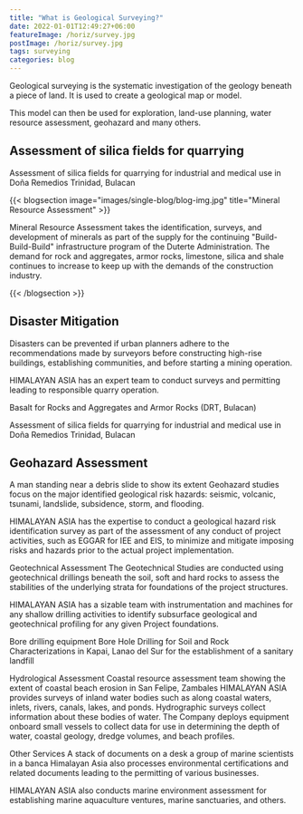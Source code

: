 ```yaml
---
title: "What is Geological Surveying?"
date: 2022-01-01T12:49:27+06:00
featureImage: /horiz/survey.jpg
postImage: /horiz/survey.jpg
tags: surveying
categories: blog
---
```




Geological surveying is the systematic investigation of the geology beneath a piece of land. It is used to create a geological map or model. 

This model can then be used for exploration, land-use planning, water resource assessment, geohazard and many others. 


## Assessment of silica fields for quarrying

Assessment of silica fields for quarrying for industrial and medical use in Doña Remedios Trinidad, Bulacan

{{< blogsection image="images/single-blog/blog-img.jpg" title="Mineral Resource Assessment" >}}

Mineral Resource Assessment takes the identification, surveys, and development of minerals as part of the supply for the continuing "Build-Build-Build" infrastructure program of the Duterte Administration. The demand for rock and aggregates, armor rocks, limestone, silica and shale continues to increase to keep up with the demands of the construction industry.

{{< /blogsection >}}


## Disaster Mitigation

Disasters can be prevented if urban planners adhere to the recommendations made by surveyors before constructing high-rise buildings, establishing communities, and before starting a mining operation.

HIMALAYAN ASIA has an expert team to conduct surveys and permitting leading to responsible quarry operation. 

Basalt for Rocks and Aggregates and Armor Rocks (DRT, Bulacan)

Assessment of silica fields for quarrying for industrial and medical use in Doña Remedios Trinidad, Bulacan

## Geohazard Assessment

A man standing near a debris slide to show its extent
Geohazard studies focus on the major identified geological risk hazards: seismic, volcanic, tsunami, landslide, subsidence, storm, and flooding.

HIMALAYAN ASIA has the expertise to conduct a geological hazard risk identification survey as part of the assessment of any conduct of project activities, such as EGGAR for IEE and EIS, to minimize and mitigate imposing risks and hazards prior to the actual project implementation. 

Geotechnical Assessment
The Geotechnical Studies are conducted using geotechnical drillings beneath the soil, soft and hard rocks to assess the stabilities of the underlying strata for foundations of the project structures.

HIMALAYAN ASIA has a sizable team with instrumentation and machines for any shallow drilling activities to identify subsurface geological and geotechnical profiling for any given Project foundations. 


Bore drilling equipment
Bore Hole Drilling for Soil and Rock Characterizations in Kapai, Lanao del Sur for the establishment of a sanitary landfill

Hydrological Assessment
Coastal resource assessment team showing the extent of coastal beach erosion in San Felipe, Zambales
HIMALAYAN ASIA provides surveys of inland water bodies such as along coastal waters, inlets, rivers, canals, lakes, and ponds. Hydrographic surveys collect information about these bodies of water. The Company deploys equipment onboard small vessels to collect data for use in determining the depth of water, coastal geology, dredge volumes, and beach profiles.

Other Services
A stack of documents on a desk
a group of marine scientists in a banca
Himalayan Asia also processes environmental certifications and related documents leading to the permitting of various businesses. 

HIMALAYAN ASIA also conducts marine environment assessment for establishing marine aquaculture ventures, marine sanctuaries, and others.
